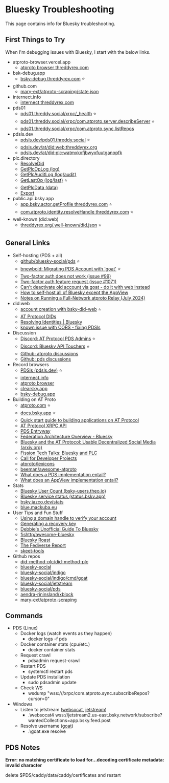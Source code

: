 # Bluesky Troubleshooting

This page contains info for Bluesky troubleshooting.

## First Things to Try

When I'm debugging issues with Bluesky, I start with the below links.

- atproto-browser.vercel.app
  - [atproto browser threddyrex.com](https://atproto-browser.vercel.app/at/threddyrex.com)
- bsk-debug.app
  - [bsky-debug threddyrex.com](https://bsky-debug.app/handle?handle=threddyrex.com) ⭐
- github.com
  - [mary-ext/atproto-scraping/state.json](https://github.com/mary-ext/atproto-scraping/blob/trunk/state.json)
- internect.info
  - [internect threddyrex.com](https://internect.info/did/did:plc:watmxkxfjbwyxfuutganopfk)
- pds01
  - [pds01.threddy.social/xrpc/_health](https://pds01.threddy.social/xrpc/_health) ⭐
  - [pds01.threddy.social/xrpc/com.atproto.server.describeServer](https://pds01.threddy.social/xrpc/com.atproto.server.describeServer) ⭐
  - [pds01.threddy.social/xrpc/com.atproto.sync.listRepos](https://pds01.threddy.social/xrpc/com.atproto.sync.listRepos)
- pdsls.dev
  - [pdsls.dev/pds01.threddy.social](https://pdsls.dev/pds01.threddy.social) ⭐️
  - [pdsls.dev/at/did:web:threddyrex.org](https://pdsls.dev/at/did:web:threddyrex.org)
  - [pdsls.dev/at/did:plc:watmxkxfjbwyxfuutganopfk](https://pdsls.dev/at/did:plc:watmxkxfjbwyxfuutganopfk)
- plc.directory
  - [ResolveDid](https://plc.directory/did:plc:watmxkxfjbwyxfuutganopfk)
  - [GetPlcOpLog (log)](https://plc.directory/did:plc:watmxkxfjbwyxfuutganopfk/log)
  - [GetPlcAuditLog (log/audit)](https://plc.directory/did:plc:watmxkxfjbwyxfuutganopfk/log/audit)
  - [GetLastOp (log/last)](https://plc.directory/did:plc:watmxkxfjbwyxfuutganopfk/log/last) ⭐
  - [GetPlcData (data)](https://plc.directory/did:plc:watmxkxfjbwyxfuutganopfk/data)
  - [Export](https://plc.directory/export?count=10&after=2024-12-08T20:33:04Z)
- public.api.bsky.app
  - [app.bsky.actor.getProfile threddyrex.com](https://public.api.bsky.app/xrpc/app.bsky.actor.getProfile?actor=threddyrex.com) ⭐
  - [com.atproto.identity.resolveHandle threddyrex.com](https://public.api.bsky.app/xrpc/com.atproto.identity.resolveHandle?handle=threddyrex.com) ⭐
- well-known (did:web)
  - [threddyrex.org/.well-known/did.json](https://threddyrex.org/.well-known/did.json) ⭐



## General Links

- Self-hosting (PDS + all)
  - [github/bluesky-social/pds](https://github.com/bluesky-social/pds) ⭐
  - [bnewbold: Migrating PDS Account with 'goat'](https://whtwnd.com/bnewbold.net/3l5ii332pf32u) ⭐
  - [Two-factor auth does not work (issue #99)](https://github.com/bluesky-social/pds/issues/99)
  - [Two-factor auth feature request (issue #1071)](https://github.com/bluesky-social/social-app/issues/1071)
  - [Can't deactivate old account via goat - do it with web instead](https://github.com/bluesky-social/atproto/issues/3149)
  - [How to self-host all of Bluesky except the AppView](https://alice.bsky.sh/post/3laega7icmi2q)
  - [Notes on Running a Full-Network atproto Relay (July 2024)](https://whtwnd.com/bnewbold.net/entries/Notes%20on%20Running%20a%20Full-Network%20atproto%20Relay%20(July%202024))
- did:web
  - [account creation with bsky-did-web](https://github.com/afternooncurry/bsky-did-web) ⭐
  - [AT Protocol DIDs](https://atproto.com/specs/did)
  - [Resolving Identities | Bluesky](https://docs.bsky.app/docs/advanced-guides/resolving-identities)
  - [known issue with CORS - fixing PDSls](https://github.com/notjuliet/pdsls/issues/5)
- Discussion
  - [Discord: AT Protocol PDS Admins](https://discord.gg/h3B9ZjYm) ⭐
  - [Discord: Bluesky API Touchers](https://discord.gg/3srmDsHSZJ) ⭐
  - [Github: atproto discussions](https://github.com/bluesky-social/atproto/discussions)
  - [Github: pds discussions](https://github.com/bluesky-social/pds/discussions)
- Record browsers
  - [PDSls (pdsls.dev)](https://pdsls.dev/) ⭐
  - [internect.info](https://internect.info/)
  - [atproto browser](https://atproto-browser.vercel.app/)
  - [clearsky.app](https://clearsky.app/)
  - [bsky-debug.app](https://bsky-debug.app/)
- Building on AT Proto
  - [atproto.com](https://atproto.com/) ⭐
  - [docs.bsky.app](https://docs.bsky.app/docs/get-started) ⭐
  - [Quick start guide to building applications on AT Protocol](https://atproto.com/guides/applications)
  - [AT Protocol XRPC API](https://docs.bsky.app/docs/api/at-protocol-xrpc-api)
  - [PDS Entryway](https://docs.bsky.app/docs/advanced-guides/entryway)
  - [Federation Architecture Overview - Bluesky](https://bsky.social/about/blog/5-5-2023-federation-architecture)
  - [Bluesky and the AT Protocol: Usable Decentralized Social Media (arxiv.org)](https://arxiv.org/pdf/2402.03239)
  - [Fission Tech Talks: Bluesky and PLC](https://www.youtube.com/watch?v=m9AVUAUDC2A)
  - [Call for Developer Projects](https://github.com/bluesky-social/atproto/discussions/3049)
  - [atproto/lexicons](https://github.com/bluesky-social/atproto/tree/main/lexicons)
  - [beeman/awesome-atproto](https://github.com/beeman/awesome-atproto)
  - [What does a PDS implementation entail?](https://github.com/bluesky-social/atproto/discussions/2350)
  - [What does an AppView implementation entail?](https://github.com/bluesky-social/atproto/discussions/2961)
- Stats
  - [Bluesky User Count (bsky-users.theo.io)](https://bsky-users.theo.io/)
  - [Bluesky service status (status.bsky.app)](https://status.bsky.app/)
  - [bsky.jazco.dev/stats](https://bsky.jazco.dev/stats)
  - [blue.mackuba.eu](https://blue.mackuba.eu/)
- User Tips and Fun Stuff
  - [Using a domain handle to verify your account](https://bsky.social/about/blog/4-28-2023-domain-handle-tutorial)
  - [Generating a recovery key](https://whtwnd.com/did:plc:xz3euvkhf44iadavovbsmqoo/3laimapx6ks2b)
  - [Debbie's Unofficial Guide To Bluesky](https://publish.obsidian.md/debbieohi/bluesky)
  - [fishttp/awesome-bluesky](https://github.com/fishttp/awesome-bluesky)
  - [Bluesky Roast](https://blueskyroast.com/)
  - [The Fediverse Report](https://fediversereport.com/all-posts-archive/)
  - [skeet-tools](https://dame.blog/skeet-tools/)
- Github repos
  - [did-method-plc/did-method-plc](https://github.com/did-method-plc/did-method-plc)
  - [bluesky-social](https://github.com/bluesky-social/)
  - [bluesky-social/indigo](https://github.com/bluesky-social/indigo/)
  - [bluesky-social/indigo/cmd/goat](https://github.com/bluesky-social/indigo/tree/main/cmd/goat)
  - [bluesky-social/jetstream](https://github.com/bluesky-social/jetstream)
  - [bluesky-social/pds](https://github.com/bluesky-social/pds)
  - [aendra-rininsland/xblock](https://github.com/aendra-rininsland/xblock)
  - [mary-ext/atproto-scraping](https://github.com/mary-ext/atproto-scraping)


## Commands


- PDS (Linux)
    - Docker logs (watch events as they happen)
        - docker logs -f pds
    - Docker container stats (cpu/etc.)
        - docker container stats
    - Request crawl
        - pdsadmin request-crawl
    - Restart PDS
        - systemctl restart pds
    - Update PDS installation
        - sudo pdsadmin update
    - Check WS
        - wsdump "wss://<host>/xrpc/com.atproto.sync.subscribeRepos?cursor=0"
- Windows
    - Listen to jetstream ([websocat](https://github.com/vi/websocat/releases), [jetstream](https://github.com/bluesky-social/jetstream))
        - .\websocat4 wss://jetstream2.us-east.bsky.network/subscribe?wantedCollections=app.bsky.feed.post
    - Resolve username ([goat](https://github.com/bluesky-social/indigo/tree/main/cmd/goat))
        - .\goat.exe resolve <username>



## PDS Notes


**Error: no matching certificate to load for...decoding certificate metadata: invalid character**

delete $PDS/caddy/data/caddy/certificates and restart
